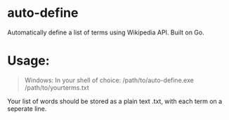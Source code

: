 # auto-define
Automatically define a list of terms using Wikipedia API. Built on Go.

# Usage: 

> Windows: In your shell of choice: /path/to/auto-define.exe /path/to/yourterms.txt
    
Your list of words should be stored as a plain text .txt, with each term on a seperate line. 
